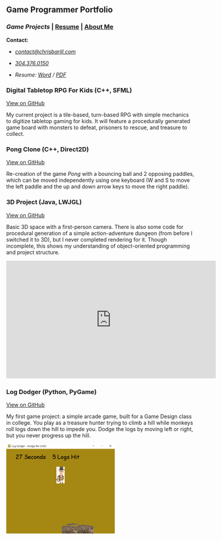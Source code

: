 ## Game Programmer Portfolio

### _Game Projects_ | [Resume][] | [About Me][]

__Contact:__

*  _<contact@chrisbarill.com>_

*  _[304.376.0150](tel:+13043760150)_

*  _Resume: [Word](ChrisBarillResume.docx) / [PDF](ChrisBarillResume.pdf)_

[About Me]: about "Read About Me"
[Game Projects]: projects "View My Projects"
[Resume]: resume "View My Resume"

### Digital Tabletop RPG For Kids (C++, SFML)
[View on GitHub](https://github.com/cbarill2/SimpleDungeonGame)

My current project is a tile-based, turn-based RPG with simple mechanics to digitize tabletop gaming for kids. It will feature a procedurally generated game board with monsters to defeat, prisoners to rescue, and treasure to collect.

### Pong Clone (C++, Direct2D)

[View on GitHub](https://github.com/cbarill2/Direct2DPong)

Re-creation of the game _Pong_ with a bouncing ball and 2 opposing paddles, which can be moved independently using one keyboard (W and S to move the left paddle and the up and down arrow keys to move the right paddle).

### 3D Project (Java, LWJGL)

[View on GitHub](https://github.com/crippledrat/LearningLWJGL)

Basic 3D space with a first-person camera. There is also some code for procedural generation of a simple action-adventure dungeon (from before I switched it to 3D), but I never completed rendering for it. Though incomplete, this shows my understanding of object-oriented programming and project structure.

<iframe width="560" height="315" src="https://www.youtube.com/embed/V2FqSVKOMcY" frameborder="0" allow="accelerometer; autoplay; encrypted-media; gyroscope; picture-in-picture" allowfullscreen></iframe>

### Log Dodger (Python, PyGame)
[View on GitHub](https://github.com/cbarill2/CodeSamples/blob/master/logdodger.py)

My first game project: a simple arcade game, built for a Game Design class in college. You play as a treasure hunter trying to climb a hill while monkeys roll logs down the hill to impede you. Dodge the logs by moving left or right, but you never progress up the hill.

<a href="images/logdodger_gameplay.png">
<img src="images/logdodger_gameplay.png" alt="Log Dodger Gameplay" width="290" height="240">
</a>
